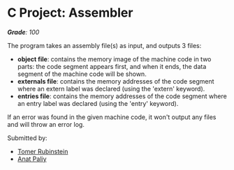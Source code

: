 
# C Project: Assembler

_**Grade**: 100_

The program takes an assembly file(s) as input, and outputs 3 files: 
* **object file**: contains the memory image of the machine code in two parts: the code segment appears first, and when it ends, the data segment of the machine code will be shown.
* **externals file**: contains the memory addresses of the code segment where an extern label was declared (using the 'extern' keyword). 
* **entries file**: contains the memory addresses of the code segment where an entry label was declared (using the 'entry' keyword). 

If an error was found in the given machine code, it won't output any files and will throw an error log.

Submitted by: 
* [Tomer Rubinstein](https://github.com/Tomer-Rubinstein)
* [Anat Paliy](https://github.com/AnatPaliy)
